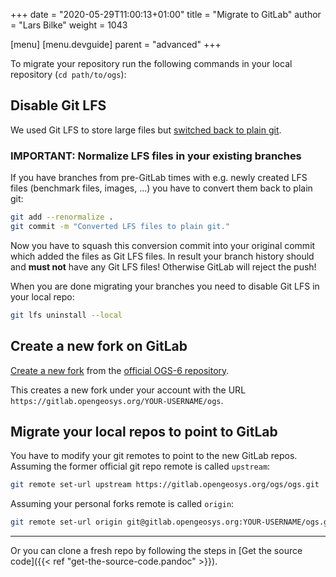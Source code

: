 +++
date = "2020-05-29T11:00:13+01:00"
title = "Migrate to GitLab"
author = "Lars Bilke"
weight = 1043

[menu]
  [menu.devguide]
    parent = "advanced"
+++

To migrate your repository run the following commands in your local repository (`cd path/to/ogs`):

## Disable Git LFS

We used Git LFS to store large files but [switched back to plain git](https://github.com/ufz/ogs/issues/2961).

<div class='note'>

### <i class="far fa-info-circle"></i> IMPORTANT: Normalize LFS files in your existing branches

If you have branches from pre-GitLab times with e.g. newly created LFS files (benchmark files, images, ...) you have to convert them back to plain git:

```bash
git add --renormalize .
git commit -m "Converted LFS files to plain git."
```

Now you have to squash this conversion commit into your original commit which added the files as Git LFS files. In result your branch history should and **must not** have any Git LFS files! Otherwise GitLab will reject the push!
</div>

When you are done migrating your branches you need to disable Git LFS in your local repo:

```bash
git lfs uninstall --local
```

## Create a new fork on GitLab

[Create a new fork](https://gitlab.opengeosys.org/ogs/ogs/-/forks/new) from the [official OGS-6 repository](https://gitlab.opengeosys.org/ogs/ogs).

This creates a new fork under your account with the URL `https://gitlab.opengeosys.org/YOUR-USERNAME/ogs`.

## Migrate your local repos to point to GitLab

You have to modify your git remotes to point to the new GitLab repos. Assuming the former official git repo remote is called `upstream`:

```bash
git remote set-url upstream https://gitlab.opengeosys.org/ogs/ogs.git
```

Assuming your personal forks remote is called `origin`:

```bash
git remote set-url origin git@gitlab.opengeosys.org:YOUR-USERNAME/ogs.git
```

----

Or you can clone a fresh repo by following the steps in [Get the source code]({{< ref "get-the-source-code.pandoc" >}}).
